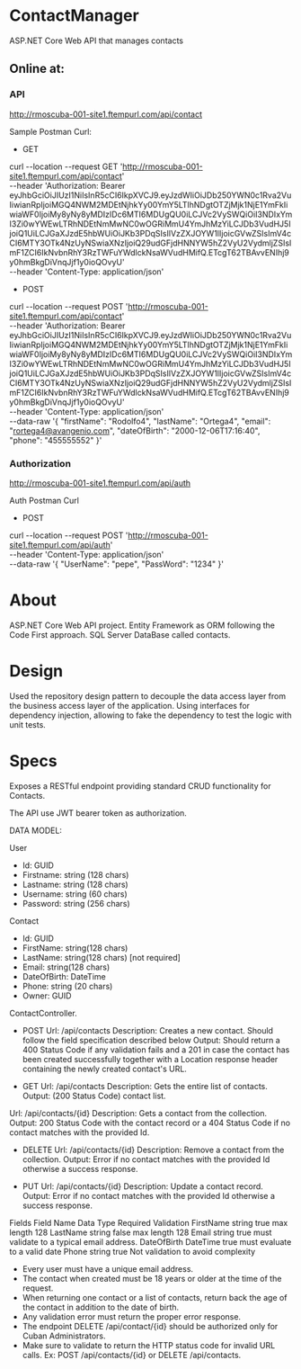 # ContactManager
ASP.NET Core Web API that manages contacts

## Online at:
### API
http://rmoscuba-001-site1.ftempurl.com/api/contact

Sample Postman Curl:
* GET

curl --location --request GET 'http://rmoscuba-001-site1.ftempurl.com/api/contact' \
--header 'Authorization: Bearer eyJhbGciOiJIUzI1NiIsInR5cCI6IkpXVCJ9.eyJzdWIiOiJDb250YWN0c1Rva2VuIiwianRpIjoiMGQ4NWM2MDEtNjhkYy00YmY5LTlhNDgtOTZjMjk1NjE1YmFkIiwiaWF0IjoiMy8yNy8yMDIzIDc6MTI6MDUgQU0iLCJVc2VySWQiOiI3NDIxYmI3Zi0wYWEwLTRhNDEtNmMwNC0wOGRiMmU4YmJhMzYiLCJDb3VudHJ5IjoiQ1UiLCJGaXJzdE5hbWUiOiJKb3PDqSIsIlVzZXJOYW1lIjoicGVwZSIsImV4cCI6MTY3OTk4NzUyNSwiaXNzIjoiQ29udGFjdHNNYW5hZ2VyU2VydmljZSIsImF1ZCI6IkNvbnRhY3RzTWFuYWdlckNsaWVudHMifQ.ETcgT62TBAvvENIhj9y0hmBkgDiVnqJjf1y0ioQOvyU' \
--header 'Content-Type: application/json'

* POST

curl --location --request POST 'http://rmoscuba-001-site1.ftempurl.com/api/contact' \
--header 'Authorization: Bearer eyJhbGciOiJIUzI1NiIsInR5cCI6IkpXVCJ9.eyJzdWIiOiJDb250YWN0c1Rva2VuIiwianRpIjoiMGQ4NWM2MDEtNjhkYy00YmY5LTlhNDgtOTZjMjk1NjE1YmFkIiwiaWF0IjoiMy8yNy8yMDIzIDc6MTI6MDUgQU0iLCJVc2VySWQiOiI3NDIxYmI3Zi0wYWEwLTRhNDEtNmMwNC0wOGRiMmU4YmJhMzYiLCJDb3VudHJ5IjoiQ1UiLCJGaXJzdE5hbWUiOiJKb3PDqSIsIlVzZXJOYW1lIjoicGVwZSIsImV4cCI6MTY3OTk4NzUyNSwiaXNzIjoiQ29udGFjdHNNYW5hZ2VyU2VydmljZSIsImF1ZCI6IkNvbnRhY3RzTWFuYWdlckNsaWVudHMifQ.ETcgT62TBAvvENIhj9y0hmBkgDiVnqJjf1y0ioQOvyU' \
--header 'Content-Type: application/json' \
--data-raw '{
    "firstName": "Rodolfo4",
    "lastName": "Ortega4",
    "email": "rortega4@avangenio.com",
    "dateOfBirth": "2000-12-06T17:16:40",
    "phone": "455555552"
}'

### Authorization
http://rmoscuba-001-site1.ftempurl.com/api/auth

Auth Postman Curl

* POST

curl --location --request POST 'http://rmoscuba-001-site1.ftempurl.com/api/auth' \
--header 'Content-Type: application/json' \
--data-raw '{
    "UserName": "pepe",
    "PassWord": "1234"
}'


###

# About

ASP.NET Core Web API project.
Entity Framework as ORM following the Code First approach.
SQL Server DataBase called contacts.

# Design

Used the repository design pattern to decouple the data access layer from the business access layer of the application. Using interfaces for dependency injection, allowing to fake the dependency to test the logic with unit tests.

# Specs

Exposes a RESTful endpoint providing standard CRUD functionality for Contacts.

The API use JWT bearer token as authorization.

DATA MODEL:

User
*	Id: GUID
*	Firstname: string (128 chars)
*	Lastname: string (128 chars)
*	Username: string (60 chars)
*	Password: string (256 chars)


Contact
*	Id: GUID
*	FirstName: string(128 chars)
*	LastName: string(128 chars) [not required]
*	Email: string(128 chars)
*	DateOfBirth: DateTime
*	Phone: string (20 chars)
*	Owner: GUID


ContactController.

*	POST
Url: /api/contacts
Description: Creates a new contact. Should follow the field specification described below 
Output: Should return a 400 Status Code if any validation fails and a 201 in case the contact has been created successfully together with a Location response header containing the newly created contact's URL.

*	GET
Url: /api/contacts
Description: Gets the entire list of contacts.
Output: (200 Status Code) contact list.

Url: /api/contacts/{id}
Description: Gets a contact from the collection.
Output: 200 Status Code with the contact record or a 404 Status Code if no contact matches with the provided Id. 

*	DELETE
Url: /api/contacts/{id}
Description: Remove a contact from the collection.
Output: Error if no contact matches with the provided Id otherwise a success response.

*	PUT
Url: /api/contacts/{id}
Description: Update a contact record.
Output: Error if no contact matches with the provided Id otherwise a success response. 

Fields
Field Name	Data Type	Required	Validation
FirstName	string	true	max length 128
LastName	string	false	max length 128
Email	string	true	must validate to a typical email address.
DateOfBirth	DateTime	true	must evaluate to a valid date
Phone	string	true	Not validation to avoid complexity

*	Every user must have a unique email address.
*	The contact when created must be 18 years or older at the time of the request.
*	When returning one contact or a list of contacts, return back the age of the contact in addition to the date of birth.
*	Any validation error must return the proper error response.
*	The endpoint DELETE /api/contact/{id} should be authorized only for Cuban Administrators.
*	Make sure to validate to return the HTTP status code for invalid URL calls. Ex: POST /api/contacts/{id} or DELETE /api/contacts.
